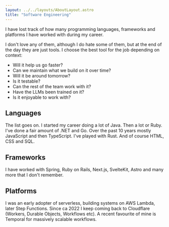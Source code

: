 ```yaml
---
layout: ../../layouts/AboutLayout.astro
title: "Software Engineering"
---
```


I have lost track of how many programming languages, frameworks and platforms I have worked with during my career.

I don't love any of them, although I do hate some of them, but at the end of the day they are just tools. I choose the best tool for the job depending on context:

- Will it help us go faster?
- Can we maintain what we build on it over time?
- Will it be around tomorrow?
- Is it testable?
- Can the rest of the team work with it?
- Have the LLMs been trained on it?
- Is it enjoyable to work with?

## Languages

The list goes on. I started my career doing a lot of Java. Then a lot or Ruby. I've done a fair amount of .NET and Go. Over the past 10 years mostly JavaScript and then TypeScript. I've played with Rust. And of course HTML, CSS and SQL.

## Frameworks

I have worked with Spring, Ruby on Rails, Next.js, SvelteKit, Astro and many more that I don't remember.

## Platforms

I was an early adopter of serverless, building systems on AWS Lambda, later Step Functions. Since ca 2022 I keep coming back to Cloudflare (Workers, Durable Objects, Workflows etc). A recent favourite of mine is Temporal for massively scalable workflows.
